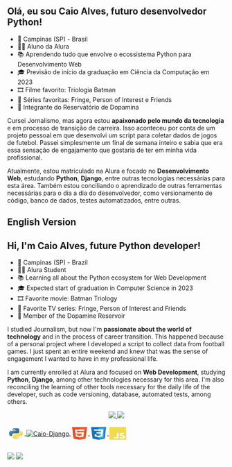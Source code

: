 <!--
**caioalves19/caioalves19** is a ✨ _special_ ✨ repository because its `README.md` (this file) appears on your GitHub profile.

Here are some ideas to get you started:

- 🔭 I’m currently working on ...
- 🌱 I’m currently learning ...
- 👯 I’m looking to collaborate on ...
- 🤔 I’m looking for help with ...
- 💬 Ask me about ...
- 📫 How to reach me: ...
- 😄 Pronouns: ...
- ⚡ Fun fact: ...
-->

## Olá, eu sou **Caio Alves**, futuro desenvolvedor Python!

- 📌 Campinas (SP) - Brasil
- 👨‍🎓 Aluno da Alura
- 📚 Aprendendo tudo que envolve o ecossistema Python para Desenvolvimento Web
- 🎓 Previsão de início da graduação em Ciência da Computação em 2023
- 🎞️ Filme favorito: Triologia Batman
- 🎥 Séries favoritas: Fringe, Person of Interest e Friends
- 🎈 Integrante do Reservatório de Dopamina

Cursei Jornalismo, mas agora estou **apaixonado pelo mundo da tecnologia** e em processo de transição de carreira. Isso aconteceu por conta de um projeto pessoal em que desenvolvi um script para coletar dados de jogos de futebol. Passei simplesmente um final de semana inteiro e sabia que era essa sensação de engajamento que gostaria de ter em minha vida profissional.

Atualmente, estou matriculado na Alura e focado no **Desenvolvimento Web**, estudando **Python**, **Django**, entre outras tecnologias necessárias para esta área. Também estou conciliando o aprendizado de outras ferramentas necessárias para o dia a dia do desenvolvedor, como versionamento de código, banco de dados, testes automatizados, entre outras.

## English Version
## Hi, I'm **Caio Alves**, future Python developer!

- 📌 Campinas (SP) - Brazil
- 👨‍🎓 Alura Student
- 📚 Learning all about the Python ecosystem for Web Development
- 🎓 Expected start of graduation in Computer Science in 2023
- 🎞️ Favorite movie: Batman Triology
- 🎥 Favorite TV series: Fringe, Person of Interest and Friends
- 🎈 Member of the Dopamine Reservoir

I studied Journalism, but now I'm **passionate about the world of technology** and in the process of career transition. This happened because of a personal project where I developed a script to collect data from football games. I just spent an entire weekend and knew that was the sense of engagement I wanted to have in my professional life.

I am currently enrolled at Alura and focused on **Web Development**, studying **Python**, **Django**, among other technologies necessary for this area. I'm also reconciling the learning of other tools necessary for the daily life of the developer, such as code versioning, database, automated tests, among others.

<div align="center">
  <a href="https://github.com/caioalves19">
  <img height="150em" src="https://github-readme-stats.vercel.app/api?username=caioalves19&show_icons=true&theme=dracula&include_all_commits=true&count_private=true"/>
  <img height="150em" src="https://github-readme-stats.vercel.app/api/top-langs/?username=caioalves19&layout=compact&langs_count=7&theme=dracula"/>
</div>
<div style="display: inline_block"><br>
  <img align="center" alt="Caio-Python" height="30" width="40" src="https://raw.githubusercontent.com/devicons/devicon/master/icons/python/python-original.svg">
  <img align="center" alt="Caio-Django" height="30" width="40" src="https://cdn.jsdelivr.net/gh/devicons/devicon/icons/django/django-plain.svg" />
  <img align="center" alt="Caio-HTML" height="30" width="40" src="https://raw.githubusercontent.com/devicons/devicon/master/icons/html5/html5-original.svg">
  <img align="center" alt="Caio-CSS" height="30" width="40" src="https://raw.githubusercontent.com/devicons/devicon/master/icons/css3/css3-original.svg">
  <img align="center" alt="Caio-JavaScript" height="30" width="40" src="https://raw.githubusercontent.com/devicons/devicon/master/icons/javascript/javascript-plain.svg">
</div>
  
  ##
 
<div> 
  <a href = "mailto:caioluizalves1995@gmail.com"><img src="https://img.shields.io/badge/-Gmail-%23333?style=for-the-badge&logo=gmail&logoColor=white" target="_blank"></a>
  <a href="https://www.linkedin.com/in/caioalvesdev" target="_blank"><img src="https://img.shields.io/badge/-LinkedIn-%230077B5?style=for-the-badge&logo=linkedin&logoColor=white" target="_blank"></a>
</div>
